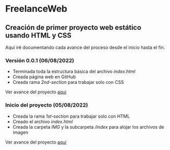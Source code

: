 # FreelanceWeb

## Creación de primer proyecto web estático usando HTML y CSS
Aquí iré documentando cada avance del proceso desde el inicio hasta el fin.

### Versión 0.0.1 (06/08/2022)
* Terminada toda la estructura básica del archivo *index.html*
* Creada página web en GitHub
* Creada rama *2nd-section* para trabajar solo con CSS

Ver avance del proyecto [aqui](https://github.com/ArturoHDZG/FreelanceWeb/releases/tag/v0.0.1)
### Inicio del proyecto (05/08/2022)
* Creada la rama *1st-section* para trabajar solo con HTML
* Creado el archivo *index.html*
* Creada la carpeta *IMG* y la subcarpeta */index* para alojar los archivos de imagen

Ver avance del proyecto [aqui](https://github.com/ArturoHDZG/FreelanceWeb/releases/tag/Inicio)

